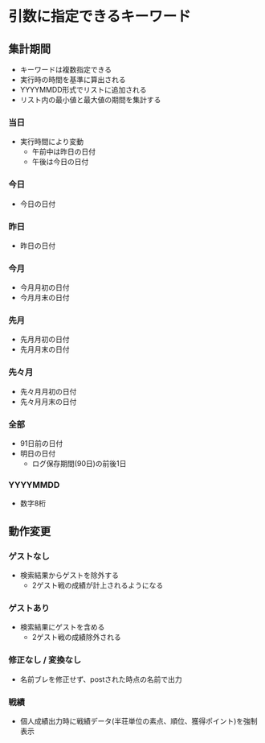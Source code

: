 # 引数に指定できるキーワード

## 集計期間
- キーワードは複数指定できる
- 実行時の時間を基準に算出される
- YYYYMMDD形式でリストに追加される
- リスト内の最小値と最大値の期間を集計する

### 当日
- 実行時間により変動
  - 午前中は昨日の日付
  - 午後は今日の日付
### 今日
- 今日の日付
### 昨日
- 昨日の日付
### 今月
- 今月月初の日付
- 今月月末の日付
### 先月
- 先月月初の日付
- 先月月末の日付
### 先々月
- 先々月月初の日付
- 先々月月末の日付
### 全部
- 91日前の日付
- 明日の日付
  - ログ保存期間(90日)の前後1日
### YYYYMMDD
- 数字8桁

## 動作変更
### ゲストなし
- 検索結果からゲストを除外する
  - 2ゲスト戦の成績が計上されるようになる
### ゲストあり
- 検索結果にゲストを含める
  - 2ゲスト戦の成績除外される
### 修正なし / 変換なし
- 名前ブレを修正せず、postされた時点の名前で出力
### 戦績
- 個人成績出力時に戦績データ(半荘単位の素点、順位、獲得ポイント)を強制表示
